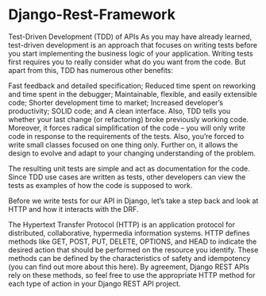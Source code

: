# Django-Rest-Framework

Test-Driven Development (TDD) of APIs
As you may have already learned, test-driven development is an approach that focuses on writing tests before you start implementing the business logic of your application. Writing tests first requires you to really consider what do you want from the code. But apart from this, TDD has numerous other benefits:

Fast feedback and detailed specification;
Reduced time spent on reworking and time spent in the debugger;
Maintainable, flexible, and easily extensible code;
Shorter development time to market;
Increased developer’s productivity;
SOLID code; and
A clean interface.
Also, TDD tells you whether your last change (or refactoring) broke previously working code. Moreover, it forces radical simplification of the code – you will only write code in response to the requirements of the tests. Also, you’re forced to write small classes focused on one thing only. Further on, it allows the design to evolve and adapt to your changing understanding of the problem.

The resulting unit tests are simple and act as documentation for the code. Since TDD use cases are written as tests, other developers can view the tests as examples of how the code is supposed to work.

Before we write tests for our API in Django, let’s take a step back and look at HTTP and how it interacts with the DRF.

The Hypertext Transfer Protocol (HTTP) is an application protocol for distributed, collaborative, hypermedia information systems. HTTP defines methods like GET, POST, PUT, DELETE, OPTIONS, and HEAD to indicate the desired action that should be performed on the resource you identify. These methods can be defined by the characteristics of safety and idempotency (you can find out more about this here). By agreement, Django REST APIs rely on these methods, so feel free to use the appropriate HTTP method for each type of action in your Django REST API project.
